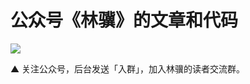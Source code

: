 # 公众号《林骥》的文章和代码

![ ](https://mmbiz.qpic.cn/mmbiz_png/giaycic3UNwo3cbPtrfHb9IqzzzbHRyO1kkgOG69A7rMzotibuqQjJXtCwAAmbxzHddOlYRjoNhic17VYniahULA65w/0?wx_fmt=png)

▲ 关注公众号，后台发送「入群」，加入林骥的读者交流群。
